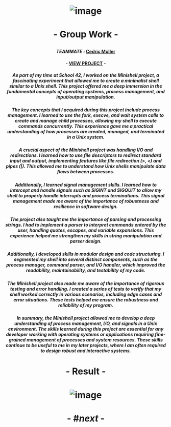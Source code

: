 # <p align="center"> ![image](https://github.com/ChrstphrChevalier/42Cursus/assets/146819291/63b270ee-c5ad-4c13-9d58-7c95622c90b8) </p>

# <p align="center"> - Group Work - </p>

#### <p align="center"> *TEAMMATE :* [Cedric Muller](https://github.com/aceyzz) </p>
#### <p align="center"> - [VIEW PROJECT](https://github.com/aceyzz/Minishell)  - </p>


##### <p align="center"> *As part of my time at School 42, I worked on the Minishell project, a fascinating experiment that allowed me to create a minimalist shell similar to a Unix shell. This project offered me a deep immersion in the fundamental concepts of operating systems, process management, and input/output manipulation.* </p>

##### <p align="center"> *The key concepts that I acquired during this project include process management. I learned to use the fork, execve, and wait system calls to create and manage child processes, allowing my shell to execute commands concurrently. This experience gave me a practical understanding of how processes are created, managed, and terminated in a Unix system.* </p>

##### <p align="center"> *A crucial aspect of the Minishell project was handling I/O and redirections. I learned how to use file descriptors to redirect standard input and output, implementing features like file redirection (>, <) and pipes (|). This allowed me to understand how Unix shells manipulate data flows between processes.* </p>

##### <p align="center"> *Additionally, I learned signal management skills. I learned how to intercept and handle signals such as SIGINT and SIGQUIT to allow my shell to properly handle interrupts and process terminations. This signal management made me aware of the importance of robustness and resilience in software design.* </p>

##### <p align="center"> *The project also taught me the importance of parsing and processing strings. I had to implement a parser to interpret commands entered by the user, handling quotes, escapes, and variable expansions. This experience helped me strengthen my skills in string manipulation and parser design.* </p>

##### <p align="center"> *Additionally, I developed skills in modular design and code structuring. I segmented my shell into several distinct components, such as the process manager, command parser, and I/O handler, which improved the readability, maintainability, and testability of my code.* </p>

##### <p align="center"> *The Minishell project also made me aware of the importance of rigorous testing and error handling. I created a series of tests to verify that my shell worked correctly in various scenarios, including edge cases and error situations. These tests helped me ensure the robustness and reliability of my program.* </p>

##### <p align="center"> *In summary, the Minishell project allowed me to develop a deep understanding of process management, I/O, and signals in a Unix environment. The skills learned during this project are essential for any developer working with operating systems or applications requiring fine-grained management of processes and system resources. These skills continue to be useful to me in my later projects, where I am often required to design robust and interactive systems.* </p>

# <p align="center">     </p>

# <p align="center"> - Result - </p>

# <p align="center"> ![image](https://github.com/ChrstphrChevalier/42Cursus/assets/146819291/09c71991-c856-4a3c-8d39-b5b90be4a1aa) </p>

# <p align="center"> - #*next* - </p>
